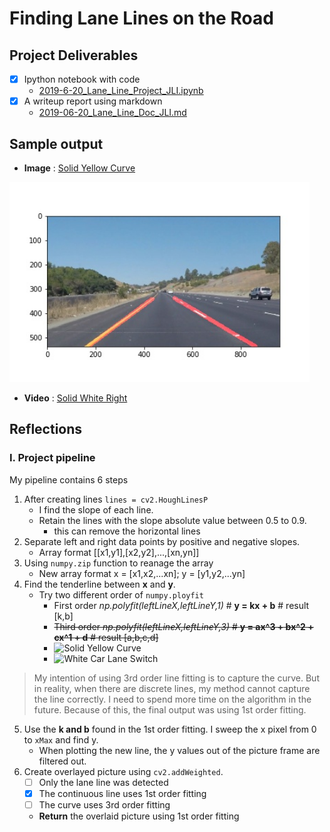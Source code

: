 # **Finding Lane Lines on the Road**

## Project Deliverables
- [x] Ipython notebook with code
  - [2019-6-20_Lane_Line_Project_JLI.ipynb](./2019-6-20_Lane_Line_Project_JLI.ipynb)
- [x] A writeup report using markdown
  - [2019-06-20_Lane_Line_Doc_JLI.md](./2019-06-20_Lane_Line_Doc_JLI.md)

## Sample output
- **Image** : [Solid Yellow Curve](./test_images_output/output_solidYellowCurve.jpg)
<img src="./test_images_output/output_solidYellowCurve.jpg" width="480" alt="Solid Yellow Curve" />

- **Video** : [Solid White Right](./test_videos_output/output_solidYellowLeft.mp4)

## Reflections
### I. Project pipeline
My pipeline contains 6 steps
1. After creating lines `lines = cv2.HoughLinesP`
   - I find the slope of each line.
   - Retain the lines with the slope absolute value between 0.5 to 0.9.
     - this can remove the horizontal lines
2. Separate left and right data points by positive and negative slopes.
   - Array format [[x1,y1],[x2,y2],...,[xn,yn]]
3. Using `numpy.zip` function to reanage the array
   - New array format x = [x1,x2,...xn]; y = [y1,y2,...yn]
4. Find the tenderline between __x__ and __y__.
   - Try two different order of `numpy.ployfit`
     - First order _np.polyfit(leftLineX,leftLineY,1)_ # __y = kx + b__ # result [k,b]
     - ~~Third order _np.polyfit(leftLineX,leftLineY,3)_ # __y = ax^3 + bx^2 + cx^1 + d__ # result [a,b,c,d]~~
     - <img src="./test_images_3rd/3rd_solidYellowCurve.jpg" width="680" alt="Solid Yellow Curve" />
     - <img src="./test_images_3rd/3rd_whiteCarLaneSwitch.jpg" width="680" alt="White Car Lane Switch" />
     
> My intention of using 3rd order line fitting is to capture  the curve.
> But in reality, when there are discrete lines, my method cannot capture the line correctly.
> I need to spend more time on the algorithm in the future.
> Because of this, the final output was using 1st order fitting.


5. Use the __k and b__ found in the 1st order fitting. I sweep the x pixel from 0 to `xMax` and find y.
   - When plotting the new line, the y values out of the picture frame are filtered out.
6. Create overlayed picture using `cv2.addWeighted`.  
   - [ ] Only the lane line was detected
   - [x] The continuous line uses 1st order fitting
   - [ ] The curve uses 3rd order fitting
   - **Return** the overlaid picture using 1st order fitting
